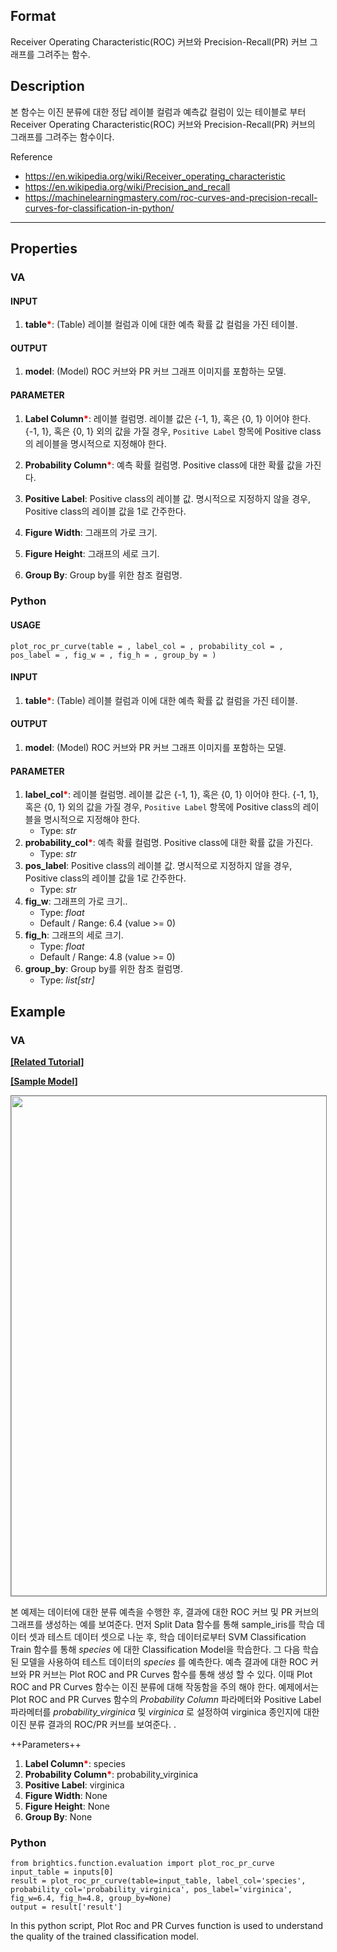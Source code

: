 ## Format

Receiver Operating Characteristic(ROC) 커브와 Precision-Recall(PR) 커브 그래프를 그려주는 함수. 


## Description

본 함수는 이진 분류에 대한 정답 레이블 컬럼과 예측값 컬럼이 있는 테이블로 부터 Receiver Operating Characteristic(ROC) 커브와 Precision-Recall(PR) 커브의 그래프를 그려주는 함수이다. 

Reference
+ <https://en.wikipedia.org/wiki/Receiver_operating_characteristic>
+ <https://en.wikipedia.org/wiki/Precision_and_recall>
+ <https://machinelearningmastery.com/roc-curves-and-precision-recall-curves-for-classification-in-python/>

---

## Properties
### VA
#### INPUT
1. **table**<b style="color:red">*</b>: (Table) 레이블 컬럼과 이에 대한 예측 확률 값 컬럼을 가진 테이블.
#### OUTPUT
1. **model**: (Model) ROC 커브와 PR 커브 그래프 이미지를 포함하는 모델.
#### PARAMETER
1. **Label Column**<b style="color:red">*</b>: 레이블 컬럼명. 레이블 값은 {-1, 1}, 혹은 {0, 1} 이어야 한다. {-1, 1}, 혹은 {0, 1} 외의 값을 가질 경우, `Positive Label` 항목에  Positive class의 레이블을 명시적으로 지정해야 한다. 

2. **Probability Column**<b style="color:red">*</b>: 예측 확률 컬럼명. Positive class에 대한 확률 값을 가진다. 

3. **Positive Label**: Positive class의 레이블 값. 명시적으로 지정하지 않을 경우, Positive class의 레이블 값을 1로 간주한다. 

4. **Figure Width**: 그래프의 가로 크기. 

5. **Figure Height**: 그래프의 세로 크기.

6. **Group By**: Group by를 위한 참조 컬럼명.


### Python
#### USAGE

```
plot_roc_pr_curve(table = , label_col = , probability_col = , pos_label = , fig_w = , fig_h = , group_by = )
```

#### INPUT
1. **table**<b style="color:red">*</b>: (Table) 레이블 컬럼과 이에 대한 예측 확률 값 컬럼을 가진 테이블.
#### OUTPUT
1. **model**: (Model)  ROC 커브와 PR 커브 그래프 이미지를 포함하는 모델.
#### PARAMETER
1. **label_col**<b style="color:red">*</b>:  레이블 컬럼명. 레이블 값은 {-1, 1}, 혹은 {0, 1} 이어야 한다. {-1, 1}, 혹은 {0, 1} 외의 값을 가질 경우, `Positive Label` 항목에  Positive class의 레이블을 명시적으로 지정해야 한다. 
	* Type: *str*
2. **probability_col**<b style="color:red">*</b>: 예측 확률 컬럼명. Positive class에 대한 확률 값을 가진다. 
	* Type: *str*
3. **pos_label**: Positive class의 레이블 값. 명시적으로 지정하지 않을 경우, Positive class의 레이블 값을 1로 간주한다. 
	* Type: *str*
4. **fig_w**: 그래프의 가로 크기..
	* Type: *float*
	* Default / Range: 6.4 (value >= 0)
5. **fig_h**: 그래프의 세로 크기.
	* Type: *float*
	* Default / Range: 4.8 (value >= 0)
6. **group_by**: Group by를 위한 참조 컬럼명.
	* Type: *list[str]*

## Example
### VA
**<a href="https://www.brightics.ai/kr/docs/ai/s1.0/tutorials/86_1_py_Logistic_Regression?type=insight" target="_blank">[Related Tutorial]</a>**


**<a href="/static/help/python/sample_model/Plot_ROC_and_PR_Curves.json" download>[Sample Model]</a>**


<img src="/static/help/python/sample_model_img/plot_roc_and_pr_curves.PNG"  width="800px" style="border: 1px solid gray" > <br>

본 예제는 데이터에 대한 분류 예측을 수행한 후, 결과에 대한 ROC 커브 및 PR 커브의 그래프를 생성하는 예를 보여준다. 먼저 Split Data 함수를 통해 sample_iris를 학습 데이터 셋과 테스트 데이터 셋으로 나눈 후, 학습 데이터로부터 SVM Classification Train 함수를 통해 _species_ 에 대한 Classification Model을 학습한다. 그 다음 학습된 모델을 사용하여 테스트 데이터의 _species_ 를 예측한다. 예측 결과에 대한 ROC 커브와 PR 커브는 Plot ROC and PR Curves 함수를 통해 생성 할 수 있다. 이때 Plot ROC and PR Curves 함수는 이진 분류에 대해 작동함을 주의 해야 한다. 예제에서는  Plot ROC and PR Curves 함수의 _Probability Column_ 파라메터와 Positive Label 파라메터를 _probability_virginica_ 및  _virginica_ 로 설정하여 virginica 종인지에 대한 이진 분류 결과의 ROC/PR 커브를 보여준다. . 



++Parameters++
1. **Label Column**<b style="color:red">*</b>: species
2. **Probability Column**<b style="color:red">*</b>: probability_virginica
3. **Positive Label**: virginica
4. **Figure Width**: None
5. **Figure Height**: None
6. **Group By**: None


### Python

```
from brightics.function.evaluation import plot_roc_pr_curve
input_table = inputs[0]
result = plot_roc_pr_curve(table=input_table, label_col='species', probability_col='probability_virginica', pos_label='virginica', fig_w=6.4, fig_h=4.8, group_by=None)
output = result['result']
```

In this python script, Plot Roc and PR Curves function is used to understand the quality of the trained classification model.
